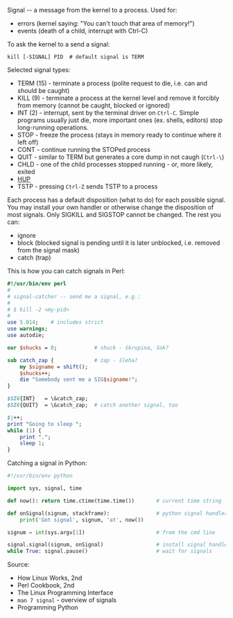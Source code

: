 Signal -- a message from the kernel to a process. Used for:
* errors (kernel saying: "You can't touch that area of memory!")
* events (death of a child, interrupt with Ctrl-C)

To ask the kernel to a send a signal:

    kill [-SIGNAL] PID  # default signal is TERM

Selected signal types:
* TERM (15) - terminate a process (polite request to die, i.e. can and should be caught)
* KILL (9) - terminate a process at the kernel level and remove it forcibly from memory (cannot be caught, blocked or ignored)
* INT (2) - interrupt, sent by the terminal driver on `Ctrl-C`. Simple programs usually just die, more important ones (ex. shells, editors) stop long-running operations.
* STOP - freeze the process (stays in memory ready to continue where it left
    off)
* CONT - continue running the STOPed process
* QUIT - similar to TERM but generates a core dump in not caugh (`Ctrl-\`)
* CHLD - one of the child processes stopped running - or, more likely, exited
* [HUP](http://world.std.com/~swmcd/steven/tech/daemon.html)
* TSTP - pressing `Ctrl-Z` sends TSTP to a process

Each process has a default disposition (what to do) for each possible signal. You may install your own handler or otherwise change the disposition of most signals. Only SIGKILL and SIGSTOP cannot be changed. The rest you can:

* ignore
* block (blocked signal is pending until it is later unblocked, i.e. removed from the signal mask)
* catch (trap)

This is how you can catch signals in Perl:

``` perl
#!/usr/bin/env perl
#
# signal-catcher -- send me a signal, e.g.: 
# 
# $ kill -2 <my-pid>
#
use 5.014;    # includes strict
use warnings;
use autodie;

our $shucks = 0;            # shuck - škrupina, šok?

sub catch_zap {             # zap - šleha?
    my $signame = shift();
    $shucks++;
    die "Somebody sent me a SIG$signame!";
}

$SIG{INT}   = \&catch_zap;
$SIG{QUIT}  = \&catch_zap;  # catch another signal, too

$|++;
print "Going to sleep ";
while (1) {
    print ".";
    sleep 1;
}
```

Catching a signal in Python:

``` python
#!/usr/bin/env python

import sys, signal, time

def now(): return time.ctime(time.time())       # current time string

def onSignal(signum, stackframe):               # python signal handler
    print('Got signal', signum, 'at', now())

signum = int(sys.argv[1])                       # from the cmd line

signal.signal(signum, onSignal)                 # install signal handler
while True: signal.pause()                      # wait for signals
```

Source:

* How Linux Works, 2nd
* Perl Cookbook, 2nd
* The Linux Programming Interface
* `man 7 signal` - overview of signals
* Programming Python
